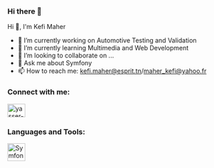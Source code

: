 ### Hi there 👋

Hi 👋, I'm Kefi Maher
- 🔭 I’m currently working on Automotive Testing and Validation
- 🌱 I’m currently learning Multimedia and Web Development
- 👯 I’m looking to collaborate on ...
- 💬 Ask me about Symfony  
- 📫 How to reach me: kefi.maher@esprit.tn/maher_kefi@yahoo.fr

<h3 align="left">Connect with me:</h3>
<p align="left">
<a href="https://www.linkedin.com/in/kefi-maher-23a71a180/" target="blank"><img align="center" src="https://raw.githubusercontent.com/rahuldkjain/github-profile-readme-generator/master/src/images/icons/Social/linked-in-alt.svg" alt="yasser-jamli-718582206/" height="30" width="40" /></a>
</p>

<h3 align="left">Languages and Tools:</h3>
<p align="left">
<a href="https://symfony.com" target="_blank" rel="noreferrer"> <img src="https://github.com/kefimaher/kefimaher/assets/60353495/baabcdaa-dfec-4226-8ed6-8178c2b1eb0f" alt="Symfony" width="40" height="40"/> </a>
</p>



